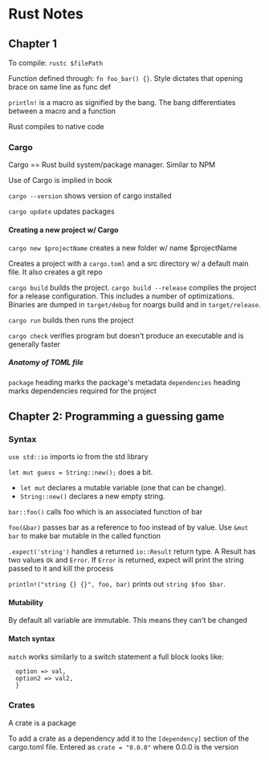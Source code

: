 # Rust Notes

## Chapter 1
To compile: `rustc $filePath`

Function defined through: `fn foo_bar() {}`. Style dictates that opening brace on same line as func def

`println!` is a macro as signified by the bang. The bang differentiates between a macro and a function

Rust compiles to native code

### Cargo

Cargo == Rust build system/package manager. Similar to NPM

Use of Cargo is implied in book

`cargo --version` shows version of cargo installed

`cargo update` updates packages


#### Creating a new project w/ Cargo
`cargo new $projectName` creates a new folder w/ name $projectName

Creates a project with a `cargo.toml` and a src directory w/ a default main file. It also creates a git repo

`cargo build` builds the project. `cargo build --release` compiles the project for a release configuration. This includes a number of optimizations. Binaries are dumped in `target/debug` for noargs build and in `target/release`.

`cargo run` builds then runs the project

`cargo check` verifies program but doesn't produce an executable and is generally faster



##### Anatomy of TOML file
`package` heading marks the package's metadata
`dependencies` heading marks dependencies required for the project

## Chapter 2: Programming a guessing game

### Syntax
`use std::io` imports io from the std library

`let mut guess = String::new();` does a bit. 
- `let mut` declares a mutable variable (one that can be change).
- `String::new()` declares a new empty string. 

`bar::foo()` calls foo which is an associated function of bar

`foo(&bar)` passes bar as a reference to foo instead of by value. Use `&mut bar` to make bar mutable in the called function

`.expect('string')` handles a returned `io::Result` return type. A Result has two values `Ok` and `Error`. If `Error` is returned, expect will print the string passed to it and kill the process

`println!("string {} {}", foo, bar)` prints out `string $foo $bar`. 

#### Mutability
By default all variable are immutable. This means they can't be changed

#### Match syntax
`match` works similarly to a switch statement a full block looks like:
```match expr {
  option => val,
  option2 => val2,
  }
  ```

### Crates
A crate is a package

To add a crate as a dependency add it to the `[dependency]` section of the cargo.toml file. Entered as `crate = "0.0.0"` where 0.0.0 is the version
